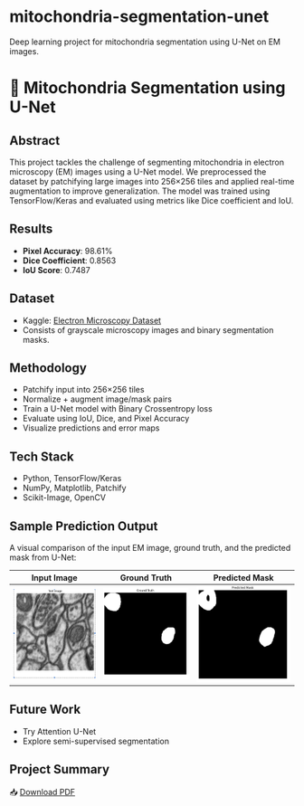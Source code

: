 # mitochondria-segmentation-unet
Deep learning project for mitochondria segmentation using U-Net on EM images.
# 🧬 Mitochondria Segmentation using U-Net

## Abstract
This project tackles the challenge of segmenting mitochondria in electron microscopy (EM) images using a U-Net model. We preprocessed the dataset by patchifying large images into 256×256 tiles and applied real-time augmentation to improve generalization. The model was trained using TensorFlow/Keras and evaluated using metrics like Dice coefficient and IoU.

## Results
-  **Pixel Accuracy**: 98.61%
-  **Dice Coefficient**: 0.8563
-  **IoU Score**: 0.7487

## Dataset
- Kaggle: [Electron Microscopy Dataset](https://www.kaggle.com/datasets/)
- Consists of grayscale microscopy images and binary segmentation masks.

##  Methodology
- Patchify input into 256×256 tiles
- Normalize + augment image/mask pairs
- Train a U-Net model with Binary Crossentropy loss
- Evaluate using IoU, Dice, and Pixel Accuracy
- Visualize predictions and error maps

## Tech Stack
- Python, TensorFlow/Keras
- NumPy, Matplotlib, Patchify
- Scikit-Image, OpenCV

## Sample Prediction Output

A visual comparison of the input EM image, ground truth, and the predicted mask from U-Net:

| Input Image | Ground Truth | Predicted Mask |
|-------------|--------------|----------------|
| ![Input](results/sample_preds/input.png) | ![Ground Truth](results/sample_preds/gt.png) | ![Prediction](results/sample_preds/pt.png) |


## Future Work
- Try Attention U-Net
- Explore semi-supervised segmentation

## Project Summary

📥 [Download PDF](https://github.com/paavni24/mitochondria-segmentation-unet/raw/main/report/project_summary.pdf)

